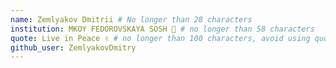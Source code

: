 ```yaml
--- 
name: Zemlyakov Dmitrii # No longer than 28 characters 
institution: MKOY FEDOROVSKAYA SOSH 🚩 # no longer than 58 characters 
quote: Live in Peace ✌ # no longer than 100 characters, avoid using quotes(") to guarantee the format remains the same. 
github_user: ZemlyakovDmitry
---
```

